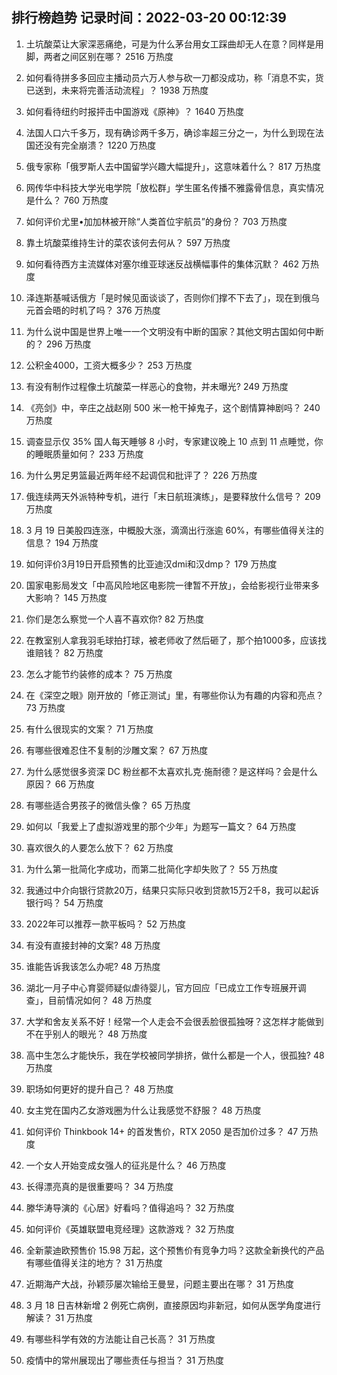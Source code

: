 
## 排行榜趋势 记录时间：2022-03-20 00:12:39
  
  1. 土坑酸菜让大家深恶痛绝，可是为什么茅台用女工踩曲却无人在意？同样是用脚，两者之间区别在哪？ 2516 万热度
    
  2. 如何看待拼多多回应主播动员六万人参与砍一刀都没成功，称「消息不实，货已送到，未来将完善活动流程」？ 1938 万热度
    
  3. 如何看待纽约时报抨击中国游戏《原神》？ 1640 万热度
    
  4. 法国人口六千多万，现有确诊两千多万，确诊率超三分之一，为什么到现在法国还没有完全崩溃？ 1220 万热度
    
  5. 俄专家称「俄罗斯人去中国留学兴趣大幅提升」，这意味着什么？ 817 万热度
    
  6. 网传华中科技大学光电学院「放松群」学生匿名传播不雅露骨信息，真实情况是什么？ 760 万热度
    
  7. 如何评价尤里•加加林被开除“人类首位宇航员”的身份？ 703 万热度
    
  8. 靠土坑酸菜维持生计的菜农该何去何从？ 597 万热度
    
  9. 如何看待西方主流媒体对塞尔维亚球迷反战横幅事件的集体沉默？ 462 万热度
    
  10. 泽连斯基喊话俄方「是时候见面谈谈了，否则你们撑不下去了」，现在到俄乌元首会晤的时机了吗？ 376 万热度
    
  11. 为什么说中国是世界上唯一一个文明没有中断的国家？其他文明古国如何中断的？ 296 万热度
    
  12. 公积金4000，工资大概多少？ 253 万热度
    
  13. 有没有制作过程像土坑酸菜一样恶心的食物，并未曝光? 249 万热度
    
  14. 《亮剑》中，辛庄之战赵刚 500 米一枪干掉鬼子，这个剧情算神剧吗？ 240 万热度
    
  15. 调查显示仅 35% 国人每天睡够 8 小时，专家建议晚上 10 点到 11 点睡觉，你的睡眠质量如何？ 233 万热度
    
  16. 为什么男足男篮最近两年经不起调侃和批评了？ 226 万热度
    
  17. 俄连续两天外派特种专机，进行「末日航班演练」，是要释放什么信号？ 209 万热度
    
  18. 3 月 19 日美股四连涨，中概股大涨，滴滴出行涨逾 60%，有哪些值得关注的信息？ 194 万热度
    
  19. 如何评价3月19日开启预售的比亚迪汉dmi和汉dmp？ 179 万热度
    
  20. 国家电影局发文「中高风险地区电影院一律暂不开放」，会给影视行业带来多大影响？ 145 万热度
    
  21. 你们是怎么察觉一个人喜不喜欢你? 82 万热度
    
  22. 在教室别人拿我羽毛球拍打球，被老师收了然后砸了，那个拍1000多，应该找谁赔钱？ 82 万热度
    
  23. 怎么才能节约装修的成本？ 75 万热度
    
  24. 在《深空之眼》刚开放的「修正测试」里，有哪些你认为有趣的内容和亮点？ 73 万热度
    
  25. 有什么很现实的文案？ 71 万热度
    
  26. 有哪些很难忍住不复制的沙雕文案？ 67 万热度
    
  27. 为什么感觉很多资深 DC 粉丝都不太喜欢扎克·施耐德？是这样吗？会是什么原因？ 66 万热度
    
  28. 有哪些适合男孩子的微信头像？ 65 万热度
    
  29. 如何以「我爱上了虚拟游戏里的那个少年」为题写一篇文？ 64 万热度
    
  30. 喜欢很久的人要怎么放下？ 62 万热度
    
  31. 为什么第一批简化字成功，而第二批简化字却失败了？ 55 万热度
    
  32. 我通过中介向银行贷款20万，结果只实际只收到贷款15万2千8，我可以起诉银行吗？ 54 万热度
    
  33. 2022年可以推荐一款平板吗？ 52 万热度
    
  34. 有没有直接封神的文案? 48 万热度
    
  35. 谁能告诉我该怎么办呢? 48 万热度
    
  36. 湖北一月子中心育婴师疑似虐待婴儿，官方回应「已成立工作专班展开调查」，目前情况如何？ 48 万热度
    
  37. 大学和舍友关系不好！经常一个人走会不会很丢脸很孤独呀？这怎样才能做到不在乎别人的眼光？ 48 万热度
    
  38. 高中生怎么才能快乐，我在学校被同学排挤，做什么都是一个人，很孤独? 48 万热度
    
  39. 职场如何更好的提升自己？ 48 万热度
    
  40. 女主党在国内乙女游戏圈为什么让我感觉不舒服？ 48 万热度
    
  41. 如何评价 Thinkbook 14+ 的首发售价，RTX 2050 是否加价过多？ 47 万热度
    
  42. 一个女人开始变成女强人的征兆是什么？ 46 万热度
    
  43. 长得漂亮真的是很重要吗？ 34 万热度
    
  44. 滕华涛导演的《心居》好看吗？值得追吗？ 32 万热度
    
  45. 如何评价《英雄联盟电竞经理》这款游戏？ 32 万热度
    
  46. 全新蒙迪欧预售价 15.98 万起，这个预售价有竞争力吗？这款全新换代的产品有哪些值得关注的地方？ 31 万热度
    
  47. 近期海产大战，孙颖莎屡次输给王曼昱，问题主要出在哪？ 31 万热度
    
  48. 3 月 18 日吉林新增 2 例死亡病例，直接原因均非新冠，如何从医学角度进行解读？ 31 万热度
    
  49. 有哪些科学有效的方法能让自己长高？ 31 万热度
    
  50. 疫情中的常州展现出了哪些责任与担当？ 31 万热度
    